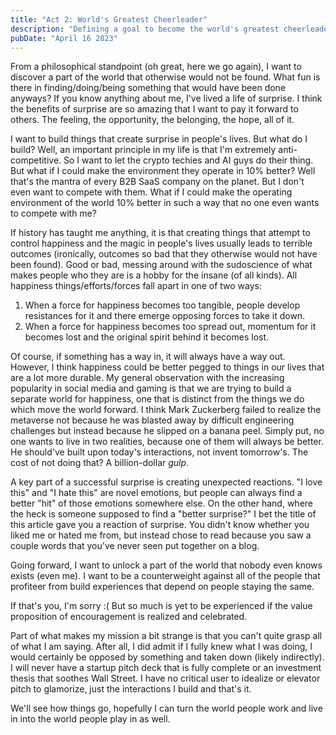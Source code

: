 ```yaml
---
title: "Act 2: World's Greatest Cheerleader"
description: "Defining a goal to become the world's greatest cheerleader without pom-poms"
pubDate: "April 16 2023"
---
```

From a philosophical standpoint (oh great, here we go again), I want to discover a part of the 
world that otherwise would not be found. What fun is there in finding/doing/being something that
would have been done anyways? If you know anything about me, I've lived a life of surprise. I think
the benefits of surprise are so amazing that I want to pay it forward to others. The feeling, the
opportunity, the belonging, the hope, all of it.

I want to build things that create surprise in people's lives. But what do I
build? Well, an important principle in my life is that I'm extremely anti-competitive.
So I want to let the crypto techies and AI guys do their thing. But what if I could make
the environment they operate in 10% better? Well that's the mantra of every B2B SaaS company
on the planet. But I don't even want to compete with them. What if I could make the operating
environment of the world 10% better in such a way that no one even wants to compete with me?

If history has taught me anything, it is that creating things that attempt to control happiness and
the magic in people's lives usually leads to terrible outcomes (ironically, outcomes so bad that they
otherwise would not have been found). Good or bad, messing around with the sudoscience of what
makes people who they are is a hobby for the insane (of all kinds). All happiness 
things/efforts/forces fall apart in one of two ways:

  1. When a force for happiness becomes too tangible, people develop resistances for it and there 
  emerge opposing forces to take it down.
  2. When a force for happiness becomes too spread out, momentum for it becomes lost and the 
  original spirit behind it becomes lost.

Of course, if something has a way in, it will always have a way out. However, I think happiness
could be better pegged to things in our lives that are a lot more durable. My general observation
with the increasing popularity in social media and gaming is that we are trying to build a separate
world for happiness, one that is distinct from the things we do which move the world forward. I 
think Mark Zuckerberg failed to realize the metaverse not because he was blasted away by difficult
engineering challenges but instead because he slipped on a banana peel. Simply put, no one wants
to live in two realities, because one of them will always be better. He should've built upon
today's interactions, not invent tomorrow's. The cost of not doing that? A billion-dollar *gulp*.

A key part of a successful surprise is creating unexpected reactions. "I love this" and "I hate this"
are novel emotions, but people can always find a better "hit" of those emotions somewhere else. On the 
other hand, where the heck is someone supposed to find a "better surprise?" I bet the title of this 
article gave you a reaction of surprise. You didn't know whether you liked me or hated me from, but
instead chose to read because you saw a couple words that you've never seen put together on a blog.

Going forward, I want to unlock a part of the world that nobody even knows exists (even me). I want
to be a counterweight against all of the people that profiteer from build experiences that 
depend on people staying the same. 

If that's you, I'm sorry :( But so much is yet to be experienced if the value proposition of 
encouragement is realized and celebrated.

Part of what makes my mission a bit strange is that you can't quite grasp all of what I am saying. After
all, I did admit if I fully knew what I was doing, I would certainly be opposed by something and 
taken down (likely indirectly). I will never have a startup pitch deck that
is fully complete or an investment thesis that soothes Wall Street. I have no critical user to 
idealize or elevator pitch to glamorize, just the interactions I build and that's it.

We'll see how things go, hopefully I can turn the world people work and live in into the world 
people play in as well.
